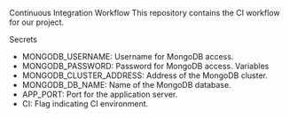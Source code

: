 Continuous Integration Workflow
This repository contains the CI workflow for our project.

Secrets
- MONGODB_USERNAME: Username for MongoDB access.
- MONGODB_PASSWORD: Password for MongoDB access.
Variables
- MONGODB_CLUSTER_ADDRESS: Address of the MongoDB cluster.
- MONGODB_DB_NAME: Name of the MongoDB database.
- APP_PORT: Port for the application server.
- CI: Flag indicating CI environment.
